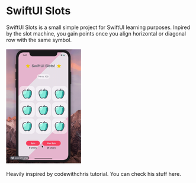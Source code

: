 # SwiftUI Slots

SwiftUI Slots is a small simple project for SwiftUI learning purposes.
Inpired by the slot machine, you gain points once you align horizontal or diagonal row with the same symbol.
<br />
\
  <img src="https://raw.githubusercontent.com/olvrmei/SwiftUI-Slots/master/preview.gif?token=ALJTRHHKHU4LRAW6PLCYK4S7HAM56" width=40% height=40%>
\
<br />
Heavily inspired by codewithchris tutorial.
You can check his stuff here.
